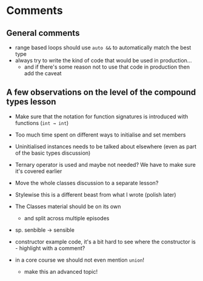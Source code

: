 # Comments

## General comments

- range based loops should use `auto &&` to automatically match the best type
- always try to write the kind of code that would be used in production...
  - and if there's some reason not to use that code in production then add the caveat

## A few observations on the level of the compound types lesson

- Make sure that the notation for function signatures is introduced with functions (`int → int`)
- Too much time spent on different ways to initialise and set members
- Uninitialised instances needs to be talked about elsewhere (even as part of the basic types discussion)
- Ternary operator is used and maybe not needed? We have to make sure it's covered earlier
- Move the whole classes discussion to a separate lesson?

- Stylewise this is a different beast from what I wrote (polish later)

- The Classes material should be on its own
  - and split across multiple episodes
- sp. senbible -> sensible
- constructor example code, it's a bit hard to see where the constructor is - highlight with a comment?

- in a core course we should not even mention `union`!
  - make this an advanced topic!
